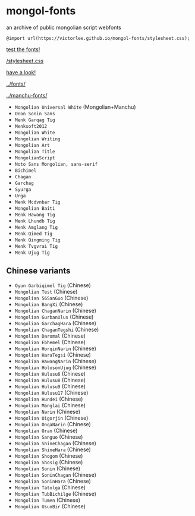 # mongol-fonts

an archive of public mongolian script webfonts

`@import url(https://victorlee.github.io/mongol-fonts/stylesheet.css);`

[test the fonts!](../fonts/test.html)

[/stylesheet.css](stylesheet.css)

[have a look!](mongolianfonts.html)

[../fonts/](../fonts/)

[../manchu-fonts/](../manchu-fonts/)

- `Mongolian Universal White` (Mongolian+Manchu)
- `Onon Sonin Sans`
- `Menk Garqag Tig`
- `Menksoft2012`
- `Mongolian White`
- `Mongolian Writing`
- `Mongolian Art`
- `Mongolian Title`
- `MongolianScript`
- `Noto Sans Mongolian, sans-serif`
- `Bichimel`
- `Chagan`
- `Garchag`
- `Syurga`
- `Urga`
- `Menk Mcdvnbar Tig`
- `Mongolian Baiti`
- `Menk Hawang Tig`
- `Menk Lhundb Tig`
- `Menk Amglang Tig`
- `Menk Qimed Tig`
- `Menk Qingming Tig`
- `Menk Tvgvrai Tig`
- `Menk Ujug Tig`

## Chinese variants

- `Oyun Garbiqimel Tig` (Chinese)
- `Mongolian Test` (Chinese)
- `Mongolian 56SanGuo` (Chinese)
- `Mongolian BangXi` (Chinese)
- `Mongolian ChaganNarin` (Chinese)
- `Mongolian GurbanUlus` (Chinese)
- `Mongolian GarchagHara` (Chinese)
- `Mongolian ChaganTegshi` (Chinese)
- `Mongolian Daromal` (Chinese)
- `Mongolian Ebhemel` (Chinese)
- `Mongolian HorqinNarin` (Chinese)
- `Mongolian HaraTegsi` (Chinese)
- `Mongolian HawangNarin` (Chinese)
- `Mongolian HolosonUjug` (Chinese)
- `Mongolian Hulusu6` (Chinese)
- `Mongolian Hulusu8` (Chinese)
- `Mongolian Hulusu9` (Chinese)
- `Mongolian Hulusu17` (Chinese)
- `Mongolian Hundei` (Chinese)
- `Mongolian Manglai` (Chinese)
- `Mongolian Narin` (Chinese)
- `Mongolian Oigorjin` (Chinese)
- `Mongolian OnqaNarin` (Chinese)
- `Mongolian Oran` (Chinese)
- `Mongolian Sanguo` (Chinese)
- `Mongolian ShineChagan` (Chinese)
- `Mongolian ShineHara` (Chinese)
- `Mongolian Shogom` (Chinese)
- `Mongolian Shosig` (Chinese)
- `Mongolian Sonin` (Chinese)
- `Mongolian SoninChagan` (Chinese)
- `Mongolian SoninHara` (Chinese)
- `Mongolian Tatolga` (Chinese)
- `Mongolian TubBichilge` (Chinese)
- `Mongolian Tumen` (Chinese)
- `Mongolian UsunBir` (Chinese)
